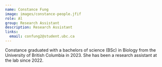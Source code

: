 ```yaml
---
name: Constance Fung 
image: images/constance-people.jfif
role: Al
group: Research Assistant  
description: Research Assistant
links:
  email: confung2@student.ubc.ca
---
```


Constance graduated with a bachelors of science (BSc) in Biology from the University of British Columbia in 2023. She has been a research assistant at the lab since 2022.

